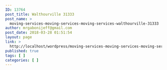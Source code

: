 ```yaml
---
ID: 13764
post_title: Walthourville 31333
post_name: >
  moving-services-moving-services-moving-services-walthourville-31333
author: mrgabonijeff@gmail.com
post_date: 2018-03-28 01:51:54
layout: page
link: >
  http://localhost/wordpress/moving-services-moving-services-moving-services-walthourville-31333/
published: true
tags: [ ]
categories: [ ]
---
```

